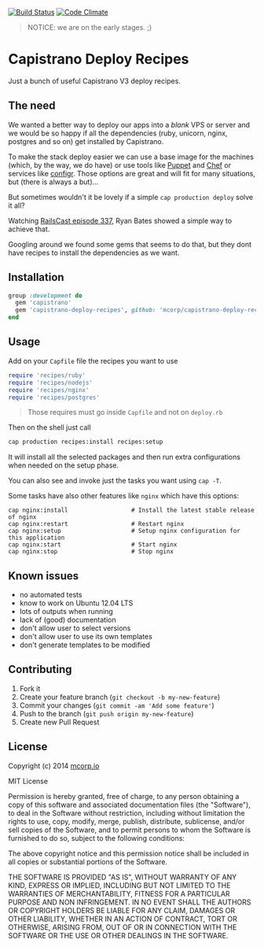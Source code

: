 [![Build Status](https://travis-ci.org/mcorp/capistrano-deploy-recipes.svg)](https://travis-ci.org/mcorp/capistrano-deploy-recipes)
[![Code Climate](https://codeclimate.com/github/mcorp/capistrano-deploy-recipes.png)](https://codeclimate.com/github/mcorp/capistrano-deploy-recipes)

> NOTICE: we are on the early stages. ;)

# Capistrano Deploy Recipes

Just a bunch of useful Capistrano V3 deploy recipes.

## The need

We wanted a better way to deploy our apps into a _blank_ VPS or server
and we would be so happy if all the dependencies (ruby, unicorn, nginx,
postgres and so on) get installed by Capistrano.

To make the stack deploy easier we can use a base image for the machines
(which, by the way, we do have) or use tools like [Puppet][0] and [Chef][1]
or services like [configr][2]. Those options are great and will fit for
many situations, but (there is always a but)...

But sometimes wouldn't it be lovely if a simple `cap production deploy`
solve it all?

Watching [RailsCast episode 337][3], Ryan Bates showed a simple way
to achieve that.

Googling around we found some gems that seems to do that, but they dont
have recipes to install the dependencies as we want.

## Installation

```ruby
group :development do
  gem 'capistrano'
  gem 'capistrano-deploy-recipes', github: 'mcorp/capistrano-deploy-recipes'
end
```

## Usage

Add on your `Capfile` file the recipes you want to use

```ruby
require 'recipes/ruby'
require 'recipes/nodejs'
require 'recipes/nginx'
require 'recipes/postgres'
```

> Those requires must go inside `Capfile` and not on `deploy.rb`

Then on the shell just call

```bash
cap production recipes:install recipes:setup
```

It will install all the selected packages and then run extra configurations when needed on the setup phase.

You can also see and invoke just the tasks you want using `cap -T`.

Some tasks have also other features like `nginx` which have this options:

```
cap nginx:install                  # Install the latest stable release of nginx
cap nginx:restart                  # Restart nginx
cap nginx:setup                    # Setup nginx configuration for this application
cap nginx:start                    # Start nginx
cap nginx:stop                     # Stop nginx
```

## Known issues

* no automated tests
* know to work on Ubuntu 12.04 LTS
* lots of outputs when running
* lack of (good) documentation
* don't allow user to select versions
* don't allow user to use its own templates
* don't generate templates to be modified

## Contributing

1. Fork it
2. Create your feature branch (`git checkout -b my-new-feature`)
3. Commit your changes (`git commit -am 'Add some feature'`)
4. Push to the branch (`git push origin my-new-feature`)
5. Create new Pull Request

## License

Copyright (c) 2014 [mcorp.io][4]

MIT License

Permission is hereby granted, free of charge, to any person obtaining
a copy of this software and associated documentation files (the
"Software"), to deal in the Software without restriction, including
without limitation the rights to use, copy, modify, merge, publish,
distribute, sublicense, and/or sell copies of the Software, and to
permit persons to whom the Software is furnished to do so, subject to
the following conditions:

The above copyright notice and this permission notice shall be
included in all copies or substantial portions of the Software.

THE SOFTWARE IS PROVIDED "AS IS", WITHOUT WARRANTY OF ANY KIND,
EXPRESS OR IMPLIED, INCLUDING BUT NOT LIMITED TO THE WARRANTIES OF
MERCHANTABILITY, FITNESS FOR A PARTICULAR PURPOSE AND
NON INFRINGEMENT. IN NO EVENT SHALL THE AUTHORS OR COPYRIGHT HOLDERS BE
LIABLE FOR ANY CLAIM, DAMAGES OR OTHER LIABILITY, WHETHER IN AN ACTION
OF CONTRACT, TORT OR OTHERWISE, ARISING FROM, OUT OF OR IN CONNECTION
WITH THE SOFTWARE OR THE USE OR OTHER DEALINGS IN THE SOFTWARE.

[0]: http://puppetlabs.com
[1]: http://www.getchef.com/chef/
[2]: https://configr.com
[3]: http://railscasts.com/episodes/337-capistrano-recipes
[4]: http://mcorp.io
